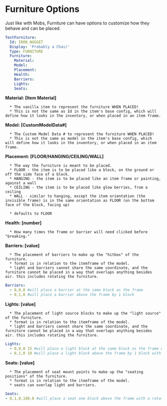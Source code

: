 Furniture Options
===========

Just like with Mobs, Furniture can have options to customize how they behave and can be placed.

```yml
TestFurniture:
  Id: IRON_NUGGET
  Display: 'Probably a Chair'
  Type: FURNITURE
  Furniture:
    Material: 
    Model:
    Placement:
    Health:
    Barriers:
    Lights:
    Seats:
```

**Material: \[Item Material\]**

      * The vanilla item to represent the furniture WHEN PLACED!
      * This is not the same as Id in the item's base config, which will define how it looks in the inventory, or when placed in an item frame.

**Model: \[CustomModelData#\]**

      * The Custom Model Data # to represent the furniture WHEN PLACED!
      * This is not the same as model in the item's base config, which will define how it looks in the inventory, or when placed in an item frame.

**Placement: \[FLOOR/HANGING/CEILING/WALL\]**

      * The way the furniture is meant to be placed.
      * FLOOR - the item is to be placed like a block, on the ground or off the side face of a block.
      * HANGING - the item is to be placed like an item frame or painting, against a wall
      * CEILING - the item is to be placed like glow berries, from a ceiling
      * WALL - similar to hanging, except the item orientation (the invisible frame) is in the same orientation as FLOOR (on the bottom face of the block, facing up)

      * defaults to FLOOR

**Health: \[number\]**

      * How many times the frame or barrier will need clicked before "breaking."

**Barriers: \[value\]**

      * The placement of barriers to make up the "hitbox" of the furniture.
      * format is in relation to the itemframe of the model.
      * light and barriers cannot share the same coordinate, and the furniture cannot be placed in a way that overlaps anything besides air. this includes rotating the furniture.

```yml
Barriers:
  - 0,0,0 #will place a barrier at the same block as the frame
  - 0,1,0 #will place a barrier above the frame by 1 block

```

**Lights: \[value\]**

      * The placement of light source blocks to make up the "light source" of the furniture.
      * format is in relation to the itemframe of the model.
      * light and barriers cannot share the same coordinate, and the furniture cannot be placed in a way that overlaps anything besides air. this includes rotating the furniture.

```yml
Lights:
  - 0,0,0 15 #will place a light block at the same block as the frame with a light level of 15
  - 0,1,0 10 #will place a light block above the frame by 1 block with a light level of 10
```

**Seats: \[value\]**

      * The placement of seat mount points to make up the "seating positions" of the furniture.
      * format is in relation to the itemframe of the model.
      * seats can overlap light and barriers.

```yml
Seats:
- 0,1,0,180,0 #will place a seat one block above the frame with a rotation clip of 180 degrees
```